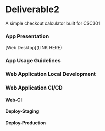 # Deliverable2
A simple checkout calculator built for CSC301

### App Presentation
[Web Desktop](LINK HERE)

### App Usage Guidelines

### Web Application Local Development

### Web Application CI/CD

#### Web-CI
#### Deploy-Staging
#### Deploy-Production